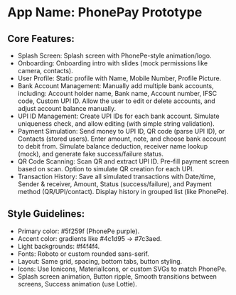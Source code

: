 # **App Name**: PhonePay Prototype

## Core Features:

- Splash Screen: Splash screen with PhonePe-style animation/logo.
- Onboarding: Onboarding intro with slides (mock permissions like camera, contacts).
- User Profile: Static profile with Name, Mobile Number, Profile Picture.
- Bank Account Management: Manually add multiple bank accounts, including: Account holder name, Bank name, Account number, IFSC code, Custom UPI ID. Allow the user to edit or delete accounts, and adjust account balance manually.
- UPI ID Management: Create UPI IDs for each bank account. Simulate uniqueness check, and allow editing (with simple string validation).
- Payment Simulation: Send money to UPI ID, QR code (parse UPI ID), or Contacts (stored users). Enter amount, note, and choose bank account to debit from. Simulate balance deduction, receiver name lookup (mock), and generate fake success/failure status.
- QR Code Scanning: Scan QR and extract UPI ID. Pre-fill payment screen based on scan.  Option to simulate QR creation for each UPI.
- Transaction History: Save all simulated transactions with Date/time, Sender & receiver, Amount, Status (success/failure), and Payment method (QR/UPI/contact). Display history in grouped list (like PhonePe).

## Style Guidelines:

- Primary color: #5f259f (PhonePe purple).
- Accent color: gradients like #4c1d95 → #7c3aed.
- Light backgrounds: #f4f4f4.
- Fonts: Roboto or custom rounded sans-serif.
- Layout: Same grid, spacing, bottom tabs, button styling.
- Icons: Use Ionicons, MaterialIcons, or custom SVGs to match PhonePe.
- Splash screen animation, Button ripple, Smooth transitions between screens, Success animation (use Lottie).